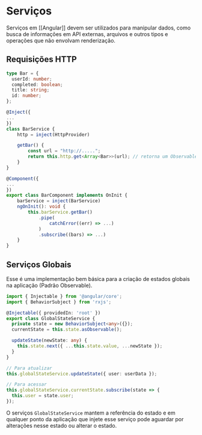 # Serviços

Serviços em [[Angular]] devem ser utilizados para manipular dados, como busca de informações em API externas, arquivos e outros tipos e operações que não envolvam renderização.

## Requisições HTTP

```ts
type Bar = {
  userId: number;
  completed: boolean;
  title: string;
  id: number;
};

@Inject({
...
})
class BarService {
	http = inject(HttpProvider)

	getBar() {
		const url = "http://.....";
		return this.http.get<Array<Bar>>(url); // retorna um Observable
	}
}

@Component({
...
})
export class BarComponent implements OnInit {
	barService = inject(BarService)
	ngOnInit(): void {
		this.barService.getBar()
			.pipe(
				catchError((err) => ...)
			)
			.subscribe((bars) => ...)
	}
}
```

## Serviços Globais

Esse é uma implementação bem básica para a criação de estados globais na aplicação (Padrão Observable).

```ts
import { Injectable } from '@angular/core';
import { BehaviorSubject } from 'rxjs';

@Injectable({ providedIn: 'root' })
export class GlobalStateService {
  private state = new BehaviorSubject<any>({});
  currentState = this.state.asObservable();

  updateState(newState: any) {
    this.state.next({ ...this.state.value, ...newState });
  }
}

// Para atualizar
this.globalStateService.updateState({ user: userData });

// Para acessar
this.globalStateService.currentState.subscribe(state => {
  this.user = state.user;
});
```

O serviços `GlobalStateService` mantem a referência do estado e em qualquer ponto da aplicação que injete esse serviço pode aguardar por alterações nesse estado ou alterar o estado.